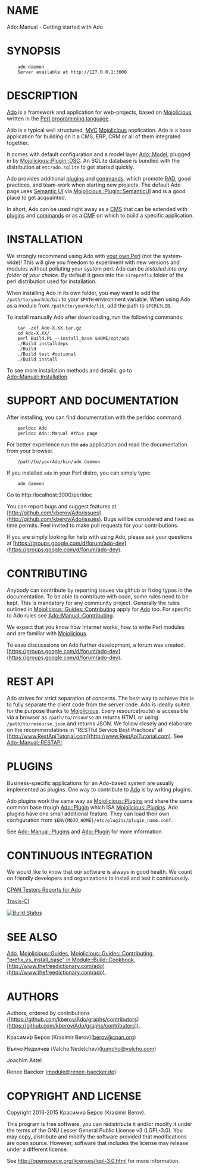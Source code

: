 # NAME

Ado::Manual - Getting started with Ado 

# SYNOPSIS

        ado daemon
        Server available at http://127.0.0.1:3000

# DESCRIPTION

[Ado](https://metacpan.org/pod/Ado) is a framework and application for web-projects, based on
[Mojolicious](https://metacpan.org/pod/Mojolicious), written in the [Perl programming
language](http://www.perl.org/).

Ado is a typical well structured,
[MVC](http://en.wikipedia.org/wiki/Model%E2%80%93view%E2%80%93controller)
[Mojolicious](https://metacpan.org/pod/Mojolicious) application. Ado is a base application for building on it a
CMS, ERP, CRM or all of them integrated together.

It comes with default configuration and a model layer [Ado::Model](https://metacpan.org/pod/Ado::Model),
plugged in by [Mojolicious::Plugin::DSC](https://metacpan.org/pod/Mojolicious::Plugin::DSC). An SQLite database is bundled
with the distribution at `etc/ado.sqlite` to get started quickly.

Ado provides additional [plugins](https://metacpan.org/pod/Ado::Plugin) and
[commands](https://metacpan.org/pod/Ado::Command), which promote
[RAD](http://en.wikipedia.org/wiki/Rapid_application_development), good
practices, and team-work when starting new projects. The default Ado page
uses [Semantic UI](http://semantic-ui.com/) via
[Mojolicious::Plugin::SemanticUI](https://metacpan.org/pod/Mojolicious::Plugin::SemanticUI) and is a good place to get acquainted.

In short, Ado can be used right away as a
[CMS](http://en.wikipedia.org/wiki/Content_management_system) that can be
extended with [plugins](https://metacpan.org/pod/Ado::Manual::Plugins) and [commands](https://metacpan.org/pod/Ado::Command)
or as a
[CMF](http://en.wikipedia.org/wiki/List_of_content_management_frameworks)
on which to build a specific application.

# INSTALLATION

We strongly recommend using Ado with [your own
Perl](https://metacpan.org/pod/distribution/App-perlbrew/bin/perlbrew) (not
the system-wide)! This will give you freedom to experiment with new
versions and modules without polluting your system perl. Ado can be
_installed into any folder of your choice_. By default it goes into the
`siteprefix` folder of the perl distribution used for installation.

When installing Ado in its own folder, you may want to add the
`/path/to/yourAdo/bin` to your `$PATH` environment variable. When using
Ado as a module from `/path/to/yourAdo/lib`, add the path to `$PERL5LIB`.

To install manually Ado after downloading, run the following commands:

        tar -zxf Ado-X.XX.tar.gz
        cd Ado-X.XX/
        perl Build.PL --install_base $HOME/opt/ado
        ./Build installdeps
        ./Build
        ./Build test #optional
        ./Build install

To see more installation methods and details, go to
[Ado::Manual::Installation](https://metacpan.org/pod/Ado::Manual::Installation).

# SUPPORT AND DOCUMENTATION

After installing, you can find documentation with the perldoc command.

        perldoc Ado
        perldoc Ado::Manual #this page

For better experience run the **`ado`** application and read the
documentation from your browser.

        /path/to/yourAdo/bin/ado daemon

If you installed `ado` in your Perl distro, you can simply type:

        ado daemon

Go to http:/localhost:3000/perldoc

You can report bugs and suggest features at
[http://github.com/kberov/Ado/issues](http://github.com/kberov/Ado/issues). Bugs will be considered and fixed
as time permits. Feel invited to make pull requests for your contributions.

If you are simply looking for help with using Ado, please ask your
questions at [https://groups.google.com/d/forum/ado-dev](https://groups.google.com/d/forum/ado-dev).

# CONTRIBUTING

Anybody can contribute by reporting issues via github or fixing typos in
the documentation. To be able to contribute with code, some rules need to
be kept. This is mandatory for any community project. Generally the rules
outlined in [Mojolicious::Guides::Contributing](https://metacpan.org/pod/Mojolicious::Guides::Contributing) apply for [Ado](https://metacpan.org/pod/Ado) too. For
specific to Ado rules see [Ado::Manual::Contributing](https://metacpan.org/pod/Ado::Manual::Contributing).

We expect that you know how Internet works, how to write Perl modules and
are familiar with [Mojolicious](https://metacpan.org/pod/Mojolicious).

To ease discusssions on Ado further development, a forum was created.
[https://groups.google.com/d/forum/ado-dev](https://groups.google.com/d/forum/ado-dev).

# REST API

Ado strives for strict separation of concerns. The best way to achieve this
is to fully separate the client code from the server code. Ado is ideally
suited for the purpose thanks to [Mojolicious](https://metacpan.org/pod/Mojolicious). Every resource(route) is
accessible via a browser as `/path/to/resourse` an returns HTML or using
`/path/to/resourse.json` and returns JSON. We follow closely and elaborate
on the recommendations in "RESTful Service Best Practices" at
[http://www.RestApiTutorial.com](http://www.RestApiTutorial.com). See [Ado::Manual::RESTAPI](https://metacpan.org/pod/Ado::Manual::RESTAPI).

# PLUGINS

Business-specific applications for an Ado-based system are usually
implemented as plugins. One way to contribute to [Ado](https://metacpan.org/pod/Ado) is by writing
plugins.

Ado plugins work the same way as [Mojolicious::Plugins](https://metacpan.org/pod/Mojolicious::Plugins) and share the same
common base trough [Ado::Plugin](https://metacpan.org/pod/Ado::Plugin) which ISA [Mojolicious::Plugins](https://metacpan.org/pod/Mojolicious::Plugins). Ado
plugins have one small additional feature. They can load their own
configuration from `$ENV{MOJO_HOME}/etc/plugins/plugin_name.conf`.

See [Ado::Manual::Plugins](https://metacpan.org/pod/Ado::Manual::Plugins) and [Ado::Plugin](https://metacpan.org/pod/Ado::Plugin) for more information.

# CONTINUOUS INTEGRATION

We would like to know that our software is always in good health. We count
on friendly developers and organizations to install and test it
continuously.

[CPAN Testers Reports for
Ado](http://www.cpantesters.org/distro/A/Ado.html)

[Travis-CI](https://travis-ci.org/kberov/Ado) 

[![Build Status](https://travis-ci.org/kberov/Ado.svg?branch=master)](https://travis-ci.org/kberov/Ado)


# SEE ALSO

[Ado](https://metacpan.org/pod/Ado), [Mojolicious::Guides](https://metacpan.org/pod/Mojolicious::Guides), [Mojolicious::Guides::Contributing](https://metacpan.org/pod/Mojolicious::Guides::Contributing),
["prefix\_vs\_install\_base" in Module::Build::Cookbook](https://metacpan.org/pod/Module::Build::Cookbook#prefix_vs_install_base),
[http://www.thefreedictionary.com/ado](http://www.thefreedictionary.com/ado).

# AUTHORS

Authors, ordered by contributions
([https://github.com/kberov/Ado/graphs/contributors](https://github.com/kberov/Ado/graphs/contributors)).

Красимир Беров (Krasimir Berov)(berov@cpan.org)

Вълчо Неделчев (Valcho Nedelchev)(kumcho@vulcho.com)

Joachim Astel

Renee Baecker (module@renee-baecker.de)

# COPYRIGHT AND LICENSE

Copyright 2013-2015 Красимир Беров (Krasimir Berov).

This program is free software, you can redistribute it and/or modify it
under the terms of the GNU Lesser General Public License v3 (LGPL-3.0). You
may copy, distribute and modify the software provided that modifications
are open source. However, software that includes the license may release
under a different license.

See http://opensource.org/licenses/lgpl-3.0.html for more information.


